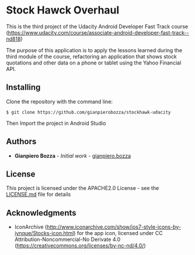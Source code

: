 # Stock Hawck Overhaul

This is the third project of the Udacity Android Developer Fast Track course (https://www.udacity.com/course/associate-android-developer-fast-track--nd818)

The purpose of this application is to apply the lessons learned during the third module of the course, refactoring an application that shows stock quotations and other data on a phone or tablet using the Yahoo Financial API.

## Installing

Clone the repository with the command line:

```
$ git clone https://github.com/gianpierobozza/stockhawk-udacity
```

Then Import the project in Android Studio

## Authors

* **Gianpiero Bozza** - *Initial work* - [gianpiero.bozza](https://github.com/gianpiero.bozza)

## License

This project is licensed under the APACHE2.0 License - see the [LICENSE.md](LICENSE.md) file for details

## Acknowledgments

* IconArchive (http://www.iconarchive.com/show/ios7-style-icons-by-iynque/Stocks-icon.html) for the app icon, licensed under CC Attribution-Noncommercial-No Derivate 4.0 (https://creativecommons.org/licenses/by-nc-nd/4.0/)